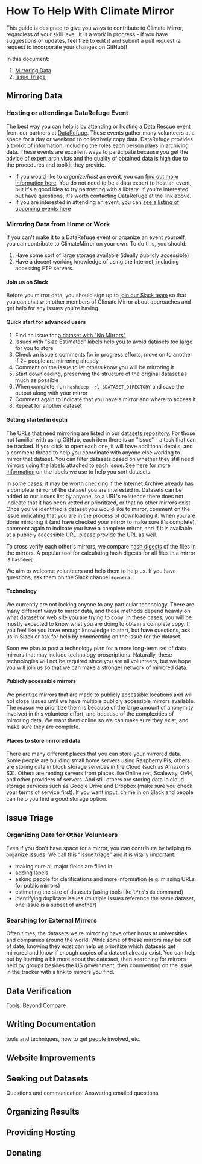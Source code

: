 # How To Help With Climate Mirror
This guide is designed to give you ways to contribute to Climate Mirror, regardless of your skill level. It is a work in progress - 
if you have suggestions or updates, feel free to edit it and submit a pull request (a request to incorporate your changes on GitHub)!

In this document:
1. [Mirroring Data](#mirroring-data)
2. [Issue Triage](#issue-triage)

## Mirroring Data
### Hosting or attending a DataRefuge Event
The best way you can help is by attending or hosting a Data Rescue event from our partners at [DataRefuge](http://www.ppehlab.org/datarefuge).
These events gather many volunteers at a space for a day or weekend to collectively copy data. DataRefuge provides a toolkit of information, including the roles each person plays in
archiving data. These events are excellent ways to participate because you get the advice of expert archivists and the quality
of obtained data is high due to the procedures and toolkit they provide. 

 * If you would like to *organize/host* an event, you can [find out more information here](http://www.ppehlab.org/datarescue). 
 You do not need to be a data expert to host an event, but it's a good idea to try partnering with a library. If you're interested
 but have questions, it's worth contacting DataRefuge at the link above.
 * If you are interested in attending an event, you can [see a listing of upcoming events here](http://www.ppehlab.org/datarefuge)
 
### Mirroring Data from Home or Work
If you can't make it to a DataRefuge event or organize an event yourself, you can contribute to ClimateMirror
on your own. To do this, you should:

1. Have some sort of large storage available (ideally publicly accessible)
2. Have a decent working knowledge of using the Internet, including accessing FTP servers.

#### Join us on Slack
Before you mirror data, you should sign up to [join our Slack team](https://climatemirrorslackinvite.herokuapp.com/)
so that you can chat with other members of Climate Mirror about approaches and get help for any issues you're having.

#### Quick start for advanced users

1. Find an issue for [a dataset with "No Mirrors"](https://github.com/climate-mirror/datasets/issues?q=is%3Aissue+is%3Aopen+label%3A%22No+Mirrors%22)
2. Issues with "Size Estimated" labels help you to avoid datasets too large for you to store
3. Check an issue's comments for in progress efforts, move on to another if 2+ people are mirroring already
3. Comment on the issue to let others know you will be mirroring it
4. Start downloading, preserving the structure of the original dataset as much as possible
5. When complete, run `hashdeep -rl $DATASET_DIRECTORY` and save the output along with your mirror
6. Comment again to indicate that you have a mirror and where to access it
7. Repeat for another dataset

#### Getting started in depth

The URLs that need mirroring are listed in our [datasets repository](https://github.com/climate-mirror/datasets/issues).
For those not familiar with using GitHub, each item there is an "issue" - a task that can be tracked. If you click to open each
one, it will have additional details, and a comment thread to help you coordinate with anyone else working to mirror that
dataset. You can filter datasets based on whether they still need mirrors using the labels attached to each issue. [See
here for more information](https://github.com/climate-mirror/datasets/blob/master/labeling_datasets_in_issues.md)
on the labels we use to help you sort datasets.

In some cases, it may be worth checking if the [Internet Archive](http://archive.org) already has a complete mirror of the dataset you are interested in.
Datasets can be added to our issues list by anyone, so a URL's existence there does not indicate that it has been vetted or prioritized, 
or that no other mirrors exist. Once you've identified a dataset you would like to mirror, comment on the issue indicating that you are in the process of
downloading it. When you are done mirroring it (and have checked your mirror to make sure it's complete), comment again
to indicate you have a complete mirror, and if it is available at a publicly accessible URL, please provide the URL as well.

To cross verify each other's mirrors, we compare [hash digests](https://en.wikipedia.org/wiki/Cryptographic_hash_function#Verifying_the_integrity_of_files_or_messages) of the files in the mirrors. A popular tool for calculating hash digests for all files in a mirror is `hashdeep`.

We aim to welcome volunteers and help them to help us. If you have questions, ask them on the Slack channel `#general`.

#### Technology
We currently are not locking anyone to any particular technology. There are many different ways to mirror data, and those
methods depend heavily on what dataset or web site you are trying to copy. In these cases, you will be mostly expected to know
what you are doing to obtain a complete copy. If you feel like you have enough knowledge to start, but have questions, ask us in Slack
or ask for help by commenting on the issue for the dataset.

Soon we plan to post a technology plan for a more long-term set of data mirrors that may include technology proscriptions.
Naturally, these technologies will not be required since you are all volunteers, but we hope you will join us so that we can make
a stronger network of mirrored data.

#### Publicly accessible mirrors
We prioritize mirrors that are made to publicly accessible locations and will not close issues until we have multiple publicly accessible
mirrors available. The reason we prioritize them is because of the large amount of anonymity involved in this volunteer effort,
and because of the complexities of mirroring data. We want them online so we can make sure they exist, and make sure they are complete.

#### Places to store mirrored data
There are many different places that you can store your mirrored data. Some people are building small home servers using Raspberry Pis,
others are storing data in block storage services in the Cloud (such as Amazon's S3). Others are renting servers from places
like Online.net, Scaleway, OVH, and other providers of servers. And still others are storing data in cloud storage services such
as Google Drive and Dropbox (make sure you check your terms of service first). If you want input, chime in on Slack and people can help you
find a good storage option.

## Issue Triage
### Organizing Data for Other Volunteers
Even if you don't have space for a mirror, you can contribute by helping to organize issues. We call this "issue triage" and it is vitally important:
* making sure all major fields are filled in
* adding labels
* asking people for clarifications and more information (e.g. missing URLs for public mirrors)
* estimating the size of datasets (using tools like `lftp`'s `du` command)
* identifying duplicate issues (multiple issues reference the same dataset, one issue is a subset of another)

### Searching for External Mirrors
Often times, the datasets we're mirroring have other hosts at universities and companies around the world. While some of these mirrors may be out of date, knowing they exist can help us prioritize which datasets get mirrored and know if enough copies of a dataset already exist. You can help out by learning a bit more about the datasaet, then searching for mirrors held by groups besides the US government, then commenting on the issue in the tracker with a link to mirrors you find.

## Data Verification

Tools:
Beyond Compare



## Writing Documentation
tools and techniques, how to get people involved, etc.

## Website Improvements



## Seeking out Datasets

Questions and communication: Answering emailed questions

## Organizing Results

## Providing Hosting

## Donating

